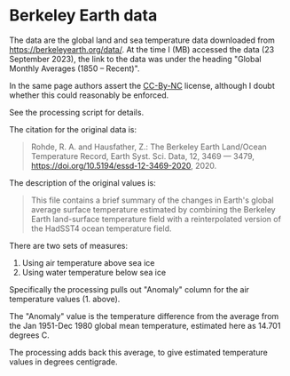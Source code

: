 # Berkeley Earth data

The data are the global land and sea temperature data downloaded from
<https://berkeleyearth.org/data/>.  At the time I (MB) accessed the data (23
September 2023), the link to the data was under the heading "Global Monthly
Averages (1850 – Recent)".

In the same page authors assert the
[CC-By-NC](https://creativecommons.org/licenses/by-nc/4.0/) license, although
I doubt whether this could reasonably be enforced.

See the processing script for details.

The citation for the original data is:

> Rohde, R. A. and Hausfather, Z.: The Berkeley Earth Land/Ocean Temperature
Record, Earth Syst. Sci. Data, 12, 3469 — 3479,
<https://doi.org/10.5194/essd-12-3469-2020>, 2020.

The description of the original values is:

> This file contains a brief summary of the changes in Earth's global average
surface temperature estimated by combining the Berkeley Earth land-surface
temperature field with a reinterpolated version of the HadSST4 ocean
temperature field.

There are two sets of measures:

1. Using air temperature above sea ice
2. Using water temperature below sea ice

Specifically the processing pulls out "Anomaly" column for the air temperature values (1. above).

The "Anomaly" value is the temperature difference from the average from the Jan
1951-Dec 1980 global mean temperature, estimated here as 14.701 degrees C.

The processing adds back this average, to give estimated temperature values in
degrees centigrade.
